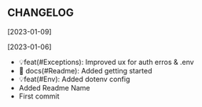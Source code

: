 CHANGELOG
----------------------

[2023-01-09]

[2023-01-06]
 * 💡feat(#Exceptions): Improved ux for auth erros & .env
 * 📖 docs(#Readme): Added getting started
 * 💡feat(#Env): Added dotenv config
 * Added Readme Name
 * First commit
